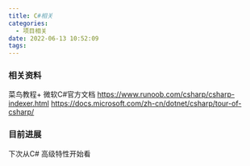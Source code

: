 ```yaml
---
title: C#相关
categories:
  - 项目相关
date: 2022-06-13 10:52:09
tags:
---
```



### 相关资料
菜鸟教程+ 微软C#官方文档
https://www.runoob.com/csharp/csharp-indexer.html
https://docs.microsoft.com/zh-cn/dotnet/csharp/tour-of-csharp/

### 目前进展
下次从C# 高级特性开始看